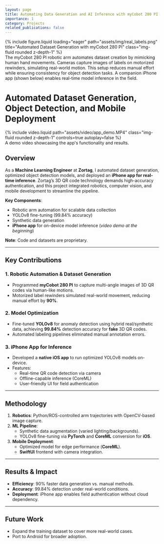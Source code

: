 ```yaml
---
layout: page
title: Automating Data Generation and AI Inference with myCobot 280 PI & iPhone App
importance: 1
category: Projects
related_publications: false
---
```


<div class="row">
    <div class="col-sm mt-3 mt-md-0">
        {% include figure.liquid loading="eager" path="assets/img/real_labels.png" title="Automated Dataset Generation with myCobot 280 PI" class="img-fluid rounded z-depth-1" %}
    </div>
</div>
<div class="caption">
    The myCobot 280 PI robotic arm automates dataset creation by mimicking human hand movements. Cameras capture images of labels on motorized rewinders, simulating real-world motion. This setup reduces manual effort while ensuring consistency for object detection tasks. A companion iPhone app (shown below) enables real-time model inference in the field.
</div>

# Automated Dataset Generation, Object Detection, and Mobile Deployment

<div class="row mt-3">
    <div class="col-sm mt-3 mt-md-0">
        {% include video.liquid path="assets/video/app_demo.MP4" class="img-fluid rounded z-depth-1" controls=true autoplay=false %}
    </div>
</div>
<div class="caption">
    A demo video showcasing the app's functionality and results.
</div>

## Overview

As a **Machine Learning Engineer** at **Zortag**, I automated dataset generation, optimized object detection models, and deployed an **iPhone app for real-time inference**. Zortag’s 3D QR code technology demands high-accuracy authentication, and this project integrated robotics, computer vision, and mobile development to streamline the pipeline.

**Key Components**:

- Robotic arm automation for scalable data collection
- YOLOv8 fine-tuning (99.84% accuracy)
- Synthetic data generation
- **iPhone app** for on-device model inference (_video demo at the beginning_)

**Note**: Code and datasets are proprietary.

---

## Key Contributions

### 1. Robotic Automation & Dataset Generation

- Programmed **myCobot 280 PI** to capture multi-angle images of 3D QR codes via human-like motions.
- Motorized label rewinders simulated real-world movement, reducing manual effort by **90%**.

### 2. Model Optimization

- Fine-tuned **YOLOv8** for anomaly detection using hybrid real/synthetic data, achieving **99.84%** detection accuracy for **fake** 3D QR codes.
- Automated labeling pipelines eliminated manual annotation errors.

### 3. iPhone App for Inference

- Developed a **native iOS app** to run optimized YOLOv8 models on-device.
- Features:
  - Real-time QR code detection via camera
  - Offline-capable inference (CoreML)
  - User-friendly UI for field authentication

---

## Methodology

1. **Robotics**: Python/ROS-controlled arm trajectories with OpenCV-based image capture.
2. **ML Pipeline**:
   - Synthetic data augmentation (varied lighting/backgrounds).
   - YOLOv8 fine-tuning via **PyTorch** and **CoreML** conversion for **iOS**.
3. **Mobile Deployment**:
   - Optimized model for edge performance (**CoreML**).
   - **SwiftUI** frontend with camera integration.

---

## Results & Impact

- **Efficiency**: 90% faster data generation vs. manual methods.
- **Accuracy**: 99.84% detection under real-world conditions.
- **Deployment**: iPhone app enables field authentication without cloud dependency.

---

## Future Work

- Expand the training dataset to cover more real-world cases.
- Port to Android for broader adoption.

